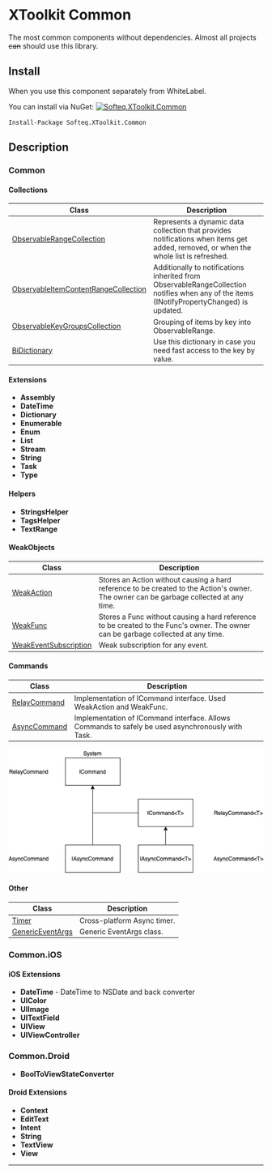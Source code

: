 # XToolkit Common

The most common components without dependencies. Almost all projects ~~can~~ should use this library.

## Install

When you use this component separately from WhiteLabel.

You can install via NuGet: [![Softeq.XToolkit.Common](https://buildstats.info/nuget/Softeq.XToolkit.Common?includePreReleases=true)](https://www.nuget.org/packages/Softeq.XToolkit.Common)

```text
Install-Package Softeq.XToolkit.Common
```

## Description

### Common

#### Collections

Class | Description
------|------------
[ObservableRangeCollection](xref:Softeq.XToolkit.Common.Collections.ObservableRangeCollection`1) | Represents a dynamic data collection that provides notifications when items get added, removed, or when the whole list is refreshed.
[ObservableItemContentRangeCollection](xref:Softeq.XToolkit.Common.Collections.ObservableItemContentRangeCollection`1) | Additionally to notifications inherited from ObservableRangeCollection notifies when any of the items (INotifyPropertyChanged) is updated.
[ObservableKeyGroupsCollection](xref:Softeq.XToolkit.Common.Collections.IObservableKeyGroupsCollection`2) | Grouping of items by key into ObservableRange.
[BiDictionary](xref:Softeq.XToolkit.Common.Collections.BiDictionary`2) | Use this dictionary in case you need fast access to the key by value.

#### Extensions

- **Assembly**
- **DateTime**
- **Dictionary**
- **Enumerable**
- **Enum**
- **List**
- **Stream**
- **String**
- **Task**
- **Type**

#### Helpers

- **StringsHelper**
- **TagsHelper**
- **TextRange**

#### WeakObjects

Class | Description
------|------------
[WeakAction](xref:Softeq.XToolkit.Common.Weak.WeakAction) | Stores an Action without causing a hard reference to be created to the Action's owner. The owner can be garbage collected at any time.
[WeakFunc](xref:Softeq.XToolkit.Common.Weak.WeakFunc`2) | Stores a Func without causing a hard reference to be created to the Func's owner. The owner can be garbage collected at any time.
[WeakEventSubscription](xref:Softeq.XToolkit.Common.Weak.WeakEventSubscription`1) | Weak subscription for any event.

#### Commands

Class | Description
------|------------
[RelayCommand](xref:Softeq.XToolkit.Common.Commands.RelayCommand) | Implementation of ICommand interface. Used WeakAction and WeakFunc.
[AsyncCommand](xref:Softeq.XToolkit.Common.Commands.AsyncCommand) | Implementation of ICommand interface. Allows Commands to safely be used asynchronously with Task.

![Commands schema](../../images/commands.png)

#### Other

Class | Description
------|------------
[Timer](xref:Softeq.XToolkit.Common.Timers.Timer) | Cross-platform Async timer.
[GenericEventArgs](xref:Softeq.XToolkit.Common.GenericEventArgs`1) | Generic EventArgs class.

### Common.iOS

#### iOS Extensions

- **DateTime** - DateTime to NSDate and back converter
- **UIColor**
- **UIImage**
- **UITextField**
- **UIView**
- **UIViewController**

### Common.Droid

- **BoolToViewStateConverter**

#### Droid Extensions

- **Context**
- **EditText**
- **Intent**
- **String**
- **TextView**
- **View**

---

